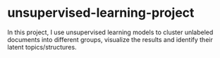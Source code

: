 # unsupervised-learning-project
In this project, I use unsupervised learning models to cluster unlabeled documents into different groups, visualize the results and identify their latent topics/structures.
